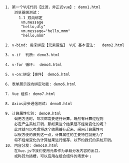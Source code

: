     
    1. 第一个VUE代码【过渡，非正式vue】: demo1.html
        浏览器端测试：
          1.1 双向绑定
           vm.message
           "hello,dly"
           vm.message="hello,mmm"
           "hello,mmm"
           
    2. v-bind: 用来绑定【元素属性】 VUE 基本语法:   demo2.html
        
    3. v-if  判断: demo3.html 
        
    4. v-for 循环:  demo4.html
    
    5. v-on:绑定【事件】 demo5.html
    
    6. 表单展示双向绑定功能: demo6.html
    
    7. Vue 组件: demo7.html
    
    8. Axios异步通信测试: demo8.html
    
    9. 计算属性实验: demo9.html
        调用方法时，每次都需要进行计算，既然有计算过程则
        必定产生系统开销，那如果这个结果是不经常变化的呢？
        此时就可以考虑将这个结果缓存起来，采用计算属性可
        以很方便的做到这一点，计算属性的主要特性就是为了
        将不经常变化的计算结果进行缓存，以节约我们的系统开销。
    10. 内容分发: demo10.html
        在Vue.js中我们使用元素作为承载分发内容的出口，
        或称其为插槽，可以应用在组合组件的场景中；
        